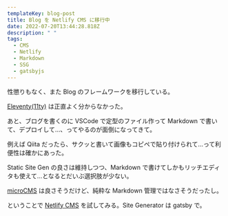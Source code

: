 ```yaml
---
templateKey: blog-post
title: Blog を Netlify CMS に移行中
date: 2022-07-20T13:44:28.818Z
description: " "
tags:
  - CMS
  - Netlify
  - Markdown
  - SSG
  - gatsbyjs
---
```

性懲りもなく、また Blog のフレームワークを移行している。

[Eleventy(11ty)](/posts/2021-01-12-moved_to_eleventy/) は正直よく分からなかった。

あと、ブログを書くのに VSCode で定型のファイル作って Markdown で書いて、デプロイして…、ってやるのが面倒になってきて。

例えば Qiita だったら、サクッと書いて画像もコピペで貼り付けられて…って利便性は確かにあった。

Static Site Gen の良さは維持しつつ、Markdown で書けてしかもリッチエディタも使えて…となるとだいぶ選択肢が少ない。

[microCMS](https://microcms.io/) は良さそうだけど、純粋な Markdown 管理ではなさそうだったし。

ということで [Netlify CMS](https://www.netlifycms.org/) を試してみる。Site Generator は gatsby で。